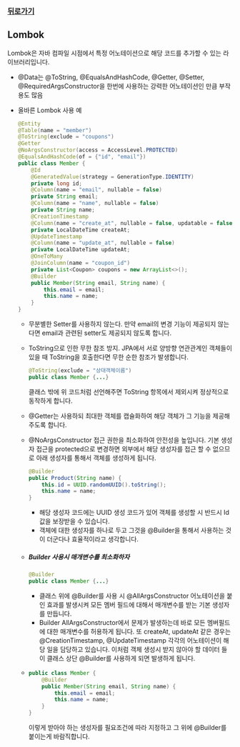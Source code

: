 ### [뒤로가기](https://yunjae830.github.io/-Clearance/file/Spring)



## Lombok

Lombok은 자바 컴파일 시점에서 특정 어노테이션으로 해당 코드를 추가할 수 있는 라이브러리입니다. 

- @Data는 @ToString, @EqualsAndHashCode, @Getter, @Setter, @RequiredArgsConstructor을 한번에 사용하는 강력한 어노테이션인 만큼 부작용도 많음

- 올바른 Lombok 사용 예

  ```java
  @Entity
  @Table(name = "member")
  @ToString(exclude = "coupons")
  @Getter
  @NoArgsConstructor(access = AccessLevel.PROTECTED)
  @EqualsAndHashCode(of = {"id", "email"})
  public class Member {
      @Id
      @GeneratedValue(strategy = GenerationType.IDENTITY)
      private long id;
      @Column(name = "email", nullable = false)
      private String email;
      @Column(name = "name", nullable = false)
      private String name;
      @CreationTimestamp
      @Column(name = "create_at", nullable = false, updatable = false)
      private LocalDateTime createAt;
      @UpdateTimestamp
      @Column(name = "update_at", nullable = false)
      private LocalDateTime updateAt;
      @OneToMany
      @JoinColumn(name = "coupon_id")
      private List<Coupon> coupons = new ArrayList<>();
      @Builder
      public Member(String email, String name) {
          this.email = email;
          this.name = name;
      }
  }
  ```

  - 무분별한 Setter를 사용하지 않는다. 만약 email의 변경 기능이 제공되지 않는다면 email과 관련된 setter도 제공되지 않도록 합니다.

  - ToString으로 인한 무한 참조 방지. JPA에서 서로 양방향 연관관계인 객체들이 있을 때 ToString을 호출한다면 무한 순한 참조가 발생합니다. 

    ```java
    @ToString(exclude = "상대객체이름")
    public class Member {...}
    ```

    클래스 밖에 위 코드처럼 선언해주면 ToString 항목에서 제외시켜 정상적으로 동작하게 합니다.

  - @Getter는 사용하되 최대한 객체를 캡슐화하여 해당 객체가 그 기능을 제공해주도록 합니다.

  - @NoArgsConstructor 접근 권한을 최소화하여 안전성을 높입니다. 기본 생성자 접근을 protected으로 변경하면 외부에서 해당 생성자를 접근 할 수 없으므로 아래 생성자를 통해서 객체를 생성하게 됩니다.

    ```java
    @Builder
    public Product(String name) {
        this.id = UUID.randomUUID().toString();
        this.name = name;
    }
    ```

    - 해당 생성자 코드에는 UUID 생성 코드가 있어 객체를 생성할 시 반드시 Id 값을 보장받을 수 있습니다.
    - 객체에 대한 생성자를 하나로 두고 그것을 @Builder을 통해서 사용하는 것이 더군다나 효율적이라고 생각합니다.

  - ##### Builder 사용시 매개변수를 최소화하자

    ```java
    @Builder
    public class Member {...}
    ```

    - 클래스 위에 @Builder를 사용 시 @AllArgsConstructor 어노테이션을 붙인 효과를 발생시켜 모든 멤버 필드에 대해서 매개변수를 받는 기본 생성자를 만듭니다.
    - Builder AllArgsConstructor에서 문제가 발생하는데 바로 모든 멤버필드에 대한 매개변수를 허용하게 됩니다. 또 createAt, updateAt 같은 경우는 @CreationTimestamp, @UpdateTimestamp 각각의 어노테이션이 해당 일을 담당하고 있습니다. 이처럼 객체 생성시 받지 않아야 할 데이터 들이 클래스 상단 @Builder를 사용하게 되면 발생하게 됩니다.

  - ```java
    public class Member {
        @Builder
        public Member(String email, String name) {
            this.email = email;
            this.name = name;
        }
    }
    ```

    이렇게 받아야 하는 생성자를 필요조건에 따라 지정하고 그 위에 @Builder를 붙이는게 바람직합니다.

